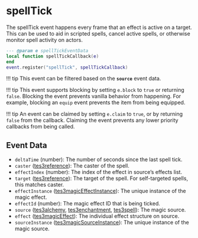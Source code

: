 # spellTick

The spellTick event happens every frame that an effect is active on a target. This can be used to aid in scripted spells, cancel active spells, or otherwise monitor spell activity on actors.

```lua
--- @param e spellTickEventData
local function spellTickCallback(e)
end
event.register("spellTick", spellTickCallback)
```

!!! tip
	This event can be filtered based on the **`source`** event data.

!!! tip
	This event supports blocking by setting `e.block` to `true` or returning `false`. Blocking the event prevents vanilla behavior from happening. For example, blocking an `equip` event prevents the item from being equipped.

!!! tip
	An event can be claimed by setting `e.claim` to `true`, or by returning `false` from the callback. Claiming the event prevents any lower priority callbacks from being called.

## Event Data

* `deltaTime` (number): The number of seconds since the last spell tick.
* `caster` ([tes3reference](../../types/tes3reference)): The caster of the spell.
* `effectIndex` (number): The index of the effect in source’s effects list.
* `target` ([tes3reference](../../types/tes3reference)): The target of the spell. For self-targeted spells, this matches caster.
* `effectInstance` ([tes3magicEffectInstance](../../types/tes3magicEffectInstance)): The unique instance of the magic effect.
* `effectId` (number): The magic effect ID that is being ticked.
* `source` ([tes3alchemy](../../types/tes3alchemy), [tes3enchantment](../../types/tes3enchantment), [tes3spell](../../types/tes3spell)): The magic source.
* `effect` ([tes3magicEffect](../../types/tes3magicEffect)): The individual effect structure on source.
* `sourceInstance` ([tes3magicSourceInstance](../../types/tes3magicSourceInstance)): The unique instance of the magic source.

